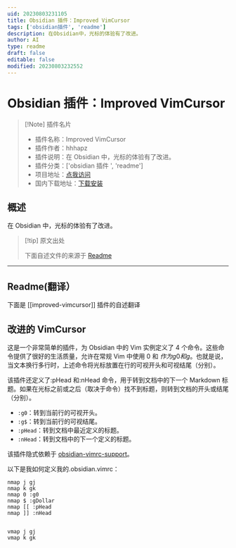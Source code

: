 ```yaml
---
uid: 20230803231105
title: Obsidian 插件：Improved VimCursor
tags: ['obsidian插件', 'readme']
description: 在Obsidian中，光标的体验有了改进。
author: AI
type: readme
draft: false
editable: false
modified: 20230803232552
---
```


# Obsidian 插件：Improved VimCursor

> [!Note] 插件名片
> - 插件名称：Improved VimCursor
> - 插件作者：hhhapz
> - 插件说明：在 Obsidian 中，光标的体验有了改进。
> - 插件分类：['obsidian 插件 ', 'readme']
> - 项目地址：[点我访问](https://github.com/hhhapz/improved-obsidian-vimcursor)
> - 国内下载地址：[下载安装](https://pkmer.cn/products/plugin/pluginMarket/?improved-vimcursor)

## 概述

在 Obsidian 中，光标的体验有了改进。

> [!tip] 原文出处
>
>下面自述文件的来源于 [Readme](https://ghproxy.net/https://raw.githubusercontent.com/hhhapz/improved-obsidian-vimcursor/master/README.md)
>

---

## Readme(翻译）

下面是 [[improved-vimcursor]] 插件的自述翻译

## 改进的 VimCursor

这是一个非常简单的插件，为 Obsidian 中的 Vim 实例定义了 4 个命令。这些命令提供了很好的生活质量，允许在常规 Vim 中使用 0 和 $作为g0和g$。也就是说，当文本换行多行时，上述命令将光标放置在行的可视开头和可视结尾（分别）。

该插件还定义了:pHead 和:nHead 命令，用于转到文档中的下一个 Markdown 标题。如果在光标之前或之后（取决于命令）找不到标题，则转到文档的开头或结尾（分别）。

- `:g0`：转到当前行的可视开头。
- `:g$`：转到当前行的可视结尾。
- `:pHead`：转到文档中最近定义的标题。
- `:nHead`：转到文档中的下一个定义的标题。

该插件隐式依赖于 [obsidian-vimrc-support][vimrc]。

以下是我如何定义我的.obsidian.vimrc：

```vim
nmap j gj
nmap k gk
nmap 0 :g0
nmap $ :gDollar
nmap [[ :pHead
nmap ]] :nHead


vmap j gj
vmap k gk
```

[vimrc]: <https://github.com/esm7/obsidian-vimrc-support>



